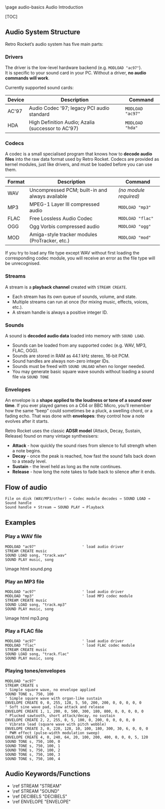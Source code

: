 \page audio-basics Audio Introduction

[TOC]

## Audio System Structure

Retro Rocket’s audio system has five main parts:

### Drivers

The driver is the low-level hardware backend (e.g. `MODLOAD "ac97"`).  
It is specific to your sound card in your PC. Without a driver, **no audio commands will work**.

Currently supported sound cards:

| Device | Description                                        | Command          |
|--------|----------------------------------------------------|------------------|
| AC'97  | Audio Codec ’97; legacy PCI audio standard         | `MODLOAD "ac97"` |
| HDA    | High Definition Audio; Azalia (successor to AC’97) | `MODLOAD "hda"`  |

### Codecs

A codec is a small specialised program that knows how to **decode audio files** into the raw data format used by Retro Rocket.
Codecs are provided as kernel modules, just like drivers, and must be loaded before you can use them.

| Format | Description                                         | Command                |
|--------|-----------------------------------------------------|------------------------|
| WAV    | Uncompressed PCM; built-in and always available     | *(no module required)* |
| MP3    | MPEG-1 Layer III compressed audio                   | `MODLOAD "mp3"`        |
| FLAC   | Free Lossless Audio Codec                           | `MODLOAD "flac"`       |
| OGG    | Ogg Vorbis compressed audio                         | `MODLOAD "ogg"`        |
| MOD    | Amiga-style tracker modules (ProTracker, etc.)      | `MODLOAD "mod"`        |

If you try to load any file type except WAV without first loading the corresponding codec module, you will receive an error as the file type will be unrecognised.

### Streams

A stream is a **playback channel** created with `STREAM CREATE`.

* Each stream has its own queue of sounds, volume, and state.
* Multiple streams can run at once (for mixing music, effects, voices, etc.).
* A stream handle is always a positive integer ID.

### Sounds

A sound is **decoded audio data** loaded into memory with `SOUND LOAD`.

* Sounds can be loaded from any supported codec (e.g. WAV, MP3, FLAC, OGG).
* Sounds are stored in RAM as 44.1 kHz stereo, 16-bit PCM.
* Sound handles are always non-zero integer IDs.
* Sounds must be freed with `SOUND UNLOAD` when no longer needed.
* You may generate basic square wave sounds without loading a sound file via `SOUND TONE`

### Envelopes

An envelope is a **shape applied to the loudness or tone of a sound over time**.
If you ever played games on a C64 or BBC Micro, you’ll remember how the same “beep” could sometimes be a pluck, a swelling chord, or a fading echo. That was done with **envelopes**: they control how a note evolves after it starts.

Retro Rocket uses the classic **ADSR model** (Attack, Decay, Sustain, Release) found on many vintage synthesisers:

* **Attack** - how quickly the sound rises from silence to full strength when a note begins.
* **Decay** - once the peak is reached, how fast the sound falls back down to a steady level.
* **Sustain** - the level held as long as the note continues.
* **Release** - how long the note takes to fade back to silence after it ends.

## Flow of audio

```
File on disk (WAV/MP3/other) → Codec module decodes → SOUND LOAD → Sound handle
Sound handle + Stream → SOUND PLAY → Playback
```

## Examples

### Play a WAV file

```basic
MODLOAD "ac97"                     ' load audio driver
STREAM CREATE music
SOUND LOAD song, "track.wav"
SOUND PLAY music, song
```

\image html sound.png

### Play an MP3 file

```basic
MODLOAD "ac97"                     ' load audio driver
MODLOAD "mp3"                      ' load MP3 codec module
STREAM CREATE music
SOUND LOAD song, "track.mp3"
SOUND PLAY music, song
```

\image html mp3.png

### Play a FLAC file

```basic
MODLOAD "ac97"                     ' load audio driver
MODLOAD "flac"                     ' load FLAC codec module
STREAM CREATE music
SOUND LOAD song, "track.flac"
SOUND PLAY music, song
```

### Playing tones/envelopes

```basic
MODLOAD "ac97"
STREAM CREATE s
' Simple square wave, no envelope applied
SOUND TONE s, 750, 100
' Simple square wave with organ-like sustain
ENVELOPE CREATE 0, 0, 255, 128, 5, 50, 200, 200, 0, 0, 0, 0, 0
' Soft sine wave pad, slow attack and release
ENVELOPE CREATE 1, 1, 200, 0, 500, 300, 180, 800, 0, 0, 0, 0, 0
' Plucked sawtooth, short attack/decay, no sustain
ENVELOPE CREATE 2, 2, 255, 0, 5, 100, 0, 200, 0, 0, 0, 0, 0
' Vibrato lead (square wave with pitch wobble)
ENVELOPE CREATE 3, 0, 220, 128, 10, 100, 180, 300, 30, 6, 0, 0, 0
' PWM effect (pulse-width modulation sweep)
ENVELOPE CREATE 4, 0, 240, 64, 20, 100, 200, 400, 0, 0, 0, 5, 120
SOUND TONE s, 750, 100, 0
SOUND TONE s, 750, 100, 1
SOUND TONE s, 750, 100, 2
SOUND TONE s, 750, 100, 3
SOUND TONE s, 750, 100, 4
```

## Audio Keywords/Functions

* \ref STREAM "STREAM"
* \ref STREAM "SOUND"
* \ref DECIBELS "DECIBELS"
* \ref ENVELOPE "ENVELOPE"
